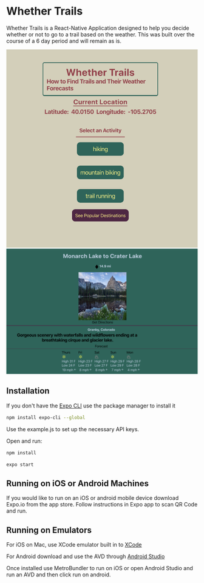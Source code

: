 # Whether Trails 

Whether Trails is a React-Native Application designed to help you decide whether or not to go to a trail based on the weather.
This was built over the course of a 6 day period and will remain as is.

![Web Screenshot](/assets/WebWelcome.png)
![WeatherView](/assets/ExpandedCard.png)
## Installation

If you don't have the [Expo CLI](https://expo.io/learn) use the package manager to install it

```bash
npm install expo-cli --global
```

Use the example.js to set up the necessary API keys.

Open and run:
```bash
npm install
```

```bash
expo start
```

## Running on iOS or Android Machines

If you would like to run on an iOS or android mobile device download Expo.io from the app store.
Follow instructions in Expo app to scan QR Code and run.

## Running on Emulators

For iOS on Mac, use XCode emulator built in to [XCode](https://developer.apple.com/library/archive/documentation/IDEs/Conceptual/iOS_Simulator_Guide/GettingStartedwithiOSSimulator/GettingStartedwithiOSSimulator.html)

For Android download and use the AVD through [Android Studio](https://developer.android.com/studio)

Once installed use MetroBundler to run on iOS or open Android Studio and run an AVD and then click run on android.